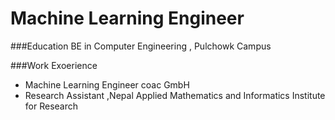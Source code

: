 # Machine Learning Engineer

###Education
BE in Computer Engineering , Pulchowk Campus

###Work Exoerience
- Machine Learning Engineer coac GmbH
- Research Assistant ,Nepal Applied Mathematics and Informatics Institute for Research
